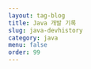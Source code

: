 ```yaml
---
layout: tag-blog
title: Java 개발 기록
slug: java-devhistory
category: java
menu: false
order: 99
---
```

